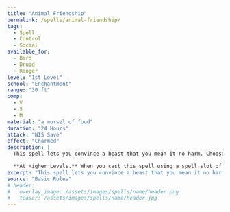 ```yaml
---
title: "Animal Friendship"
permalink: /spells/animal-friendship/
tags:
  - Spell
  - Control
  - Social
available_for:
  - Bard
  - Druid
  - Ranger
level: "1st Level"
school: "Enchantment"
range: "30 ft"
comp:
  - V
  - S
  - M
material: "a morsel of food"
duration: "24 Hours"
attack: "WIS Save"
effect: "Charmed"
description: |
  This spell lets you convince a beast that you mean it no harm. Choose a beast that you can see within range. It must see and hear you. If the beast's Intelligence is 4 or higher, the spell fails. Otherwise, the beast must succeed on a Wisdom saving throw or be [charmed](/rules/conditions/charmed/) by you for the spell's duration. If you or one of your companions harms the target, the spell ends.

  **At Higher Levels.** When you cast this spell using a spell slot of 2nd level or higher, you can affect one additional beast for each slot level above 1st.
excerpt: "This spell lets you convince a beast that you mean it no harm."
source: "Basic Rules"
# header:
#   overlay_image: /assets/images/spells/name/header.png
#   teaser: /assets/images/spells/name/header.jpg
---
```

